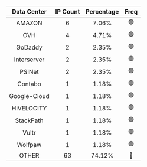 | Data Center | IP Count | Percentage | Freq |
|:------------:|:--------:|:-----------:|:-----:|
| AMAZON | 6 | 7.06% | 🟢 |
| OVH | 4 | 4.71% | 🟢 |
| GoDaddy | 2 | 2.35% | 🟢 |
| Interserver | 2 | 2.35% | 🟢 |
| PSINet | 2 | 2.35% | 🟢 |
| Contabo | 1 | 1.18% | 🟢 |
| Google-Cloud | 1 | 1.18% | 🟢 |
| HIVELOCITY | 1 | 1.18% | 🟢 |
| StackPath | 1 | 1.18% | 🟢 |
| Vultr | 1 | 1.18% | 🟢 |
| Wolfpaw | 1 | 1.18% | 🟢 |
| OTHER | 63 | 74.12% | 🔴 |